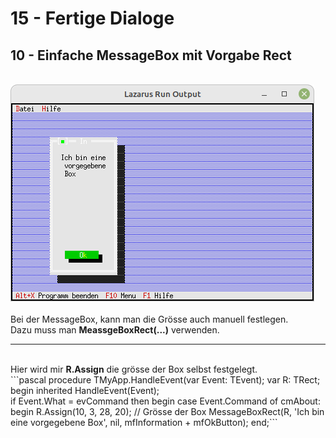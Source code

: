 # 15 - Fertige Dialoge
## 10 - Einfache MessageBox mit Vorgabe Rect
<br>
<img src="image.png" alt="Selfhtml"><br><br>
Bei der MessageBox, kann man die Grösse auch manuell festlegen.<br>
Dazu muss man <b>MeassgeBoxRect(...)</b> verwenden.<br>
<hr><br>
Hier wird mir <b>R.Assign</b> die grösse der Box selbst festgelegt.<br>
```pascal  procedure TMyApp.HandleEvent(var Event: TEvent);
  var
    R: TRect;
  begin
    inherited HandleEvent(Event);
<br>
    if Event.What = evCommand then begin
      case Event.Command of
        cmAbout: begin
          R.Assign(10, 3, 28, 20);  // Grösse der Box
          MessageBoxRect(R, 'Ich bin eine vorgegebene Box', nil, mfInformation + mfOkButton);
        end;```
<br>
